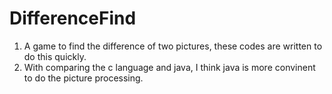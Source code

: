 # DifferenceFind
1. A game to find the difference of two pictures, these codes are written to do this quickly.
2. With comparing the c language and java, I think java is more convinent to do the picture processing.
